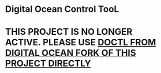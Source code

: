 # Digital Ocean Control TooL

# THIS PROJECT IS NO LONGER ACTIVE. PLEASE USE [DOCTL FROM DIGITAL OCEAN FORK OF THIS PROJECT DIRECTLY](https://github.com/digitalocean/doctl)
